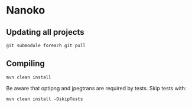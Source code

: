 Nanoko
======


Updating all projects
---------------------

    git submodule foreach git pull

Compiling
---------

	mvn clean install

Be aware that optipng and jpegtrans are required by tests. Skip tests with:

	mvn clean install -DskipTests

	